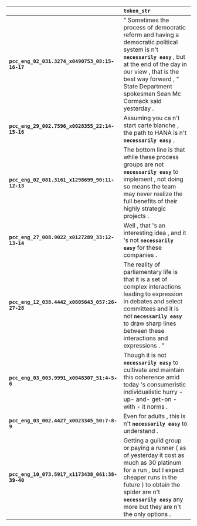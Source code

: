 |                                                 | `token_str`                                                                                                                                                                                                                                                  |
|:------------------------------------------------|:-------------------------------------------------------------------------------------------------------------------------------------------------------------------------------------------------------------------------------------------------------------|
| **`pcc_eng_02_031.3274_x0490753_08:15-16-17`**  | " Sometimes the process of democratic reform and having a democratic political system is n't __``necessarily easy``__ , but at the end of the day in our view , that is the best way forward , " State Department spokesman Sean Mc Cormack said yesterday . |
| **`pcc_eng_29_002.7596_x0028355_22:14-15-16`**  | Assuming you ca n't start carte blanche , the path to HANA is n't __``necessarily easy``__ .                                                                                                                                                                 |
| **`pcc_eng_02_081.3161_x1298699_90:11-12-13`**  | The bottom line is that while these process groups are not __``necessarily easy``__ to implement , not doing so means the team may never realize the full benefits of their highly strategic projects .                                                      |
| **`pcc_eng_27_008.9022_x0127289_33:12-13-14`**  | Well , that 's an interesting idea , and it 's not __``necessarily easy``__ for these companies .                                                                                                                                                            |
| **`pcc_eng_12_038.4442_x0605643_057:26-27-28`** | The reality of parliamentary life is that it is a set of complex interactions leading to expression in debates and select committees and it is not __``necessarily easy``__ to draw sharp lines between these interactions and expressions . "               |
| **`pcc_eng_03_003.9991_x0048307_51:4-5-6`**     | Though it is not __``necessarily easy``__ to cultivate and maintain this coherence amid today 's consumeristic individualistic hurry - up- and- get-on - with - it norms .                                                                                   |
| **`pcc_eng_03_002.4427_x0023345_50:7-8-9`**     | Even for adults , this is n't __``necessarily easy``__ to understand .                                                                                                                                                                                       |
| **`pcc_eng_10_073.5917_x1173438_061:38-39-40`** | Getting a guild group or paying a runner ( as of yesterday it cost as much as 30 platinum for a run , but I expect cheaper runs in the future ) to obtain the spider are n't __``necessarily easy``__ any more but they are n't the only options .           |